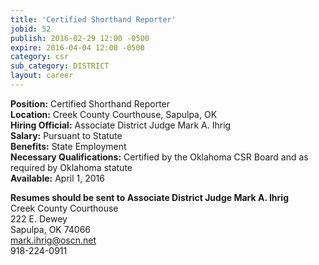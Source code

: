 ```yaml
---
title: 'Certified Shorthand Reporter'
jobid: 52
publish: 2016-02-29 12:00 -0500
expire: 2016-04-04 12:00 -0500
category: csr
sub_category: DISTRICT
layout: career
---
```

<p>
<strong>Position:</strong> Certified Shorthand Reporter<br>
<strong>Location:</strong> Creek County Courthouse, Sapulpa, OK<br>
<strong>Hiring Official:</strong> Associate District Judge Mark A. Ihrig<br>
<strong>Salary:</strong> Pursuant to Statute<br>
<strong>Benefits:</strong> State Employment<br>
<strong>Necessary Qualifications:</strong> Certified by the Oklahoma CSR Board and as required by Oklahoma statute<br>
<strong>Available:</strong> April 1, 2016  
</p>
<p><strong>Resumes should be sent to Associate District Judge Mark A. Ihrig</strong><br />
Creek County Courthouse<br />
222 E. Dewey<br/>
Sapulpa, OK 74066<br/>
<a href="mailto:mark.ihrig@oscn.net" >mark.ihrig@oscn.net</a><br />
918-224-0911
</p>
